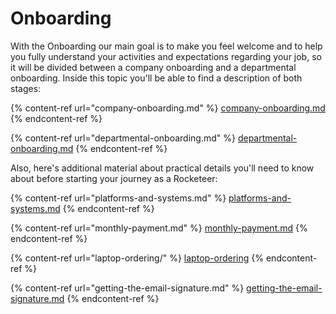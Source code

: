 # Onboarding

With the Onboarding our main goal is to make you feel welcome and to help you fully understand your activities and expectations regarding your job, so it will be divided between a company onboarding and a departmental onboarding. Inside this topic you'll be able to find a description of both stages:&#x20;

{% content-ref url="company-onboarding.md" %}
[company-onboarding.md](company-onboarding.md)
{% endcontent-ref %}

{% content-ref url="departmental-onboarding.md" %}
[departmental-onboarding.md](departmental-onboarding.md)
{% endcontent-ref %}

Also, here's additional material about practical details you'll need to know about before starting your journey as a Rocketeer:

{% content-ref url="platforms-and-systems.md" %}
[platforms-and-systems.md](platforms-and-systems.md)
{% endcontent-ref %}

{% content-ref url="monthly-payment.md" %}
[monthly-payment.md](monthly-payment.md)
{% endcontent-ref %}

{% content-ref url="laptop-ordering/" %}
[laptop-ordering](laptop-ordering/)
{% endcontent-ref %}

{% content-ref url="getting-the-email-signature.md" %}
[getting-the-email-signature.md](getting-the-email-signature.md)
{% endcontent-ref %}
